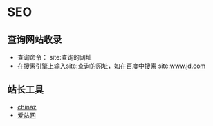 # SEO

## 查询网站收录

- 查询命令：  site:查询的网址
- 在搜索引擎上输入site:查询的网址，如在百度中搜索 site:www.jd.com

## 站长工具

- [chinaz](http://seo.chinaz.com/)
- [爱站网](https://www.aizhan.com/)
